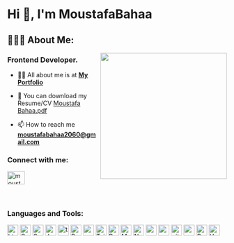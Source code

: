 <h1 a>Hi 👋, I'm MoustafaBahaa</h1>


## 👨🏻‍💻 About Me:
<img  src="https://github.com/soumyajit4419/soumyajit4419/blob/master/thoughtworks-gif_dribbble.gif?raw=true" height="290px" align="right" />

   <h3 >  Frontend Developer. </h3>

- 🙋‍♂️ All about me is at **[My Portfolio](https://portfolio-moustafabahaa2060-gmailcom.vercel.app/)**

- 📃 You can download my Resume/CV [Moustafa Bahaa.pdf](https://github.com/Moustafa-Bahaa/Moustafa-Bahaa/files/12223075/Moustafa.3.pdf)

- 📫 How to reach me **moustafabahaa2060@gmail.com**

<h3 align="left">Connect with me:</h3>
<p align="left">
<a href="https://linkedin.com/in/moustafa-bahaa-47051b235" target="blank"><img align="center" src="https://raw.githubusercontent.com/rahuldkjain/github-profile-readme-generator/master/src/images/icons/Social/linked-in-alt.svg" alt="moustafa-bahaa-47051b235" height="30" width="40" /></a>




<br/>
<br/>
<br/>

<h3 align="left">Languages and Tools:</h3>

<p>
  
<img alt="html5" src="https://img.shields.io/badge/HTML5-E34F26?style=for-the-badge&logo=html5&logoColor=white" height="25px"/>      

<img alt="Css3" src="https://img.shields.io/badge/CSS3-1572B6?style=for-the-badge&logo=css3&logoColor=white" height="25px"/>

<img alt="Sass" src="https://img.shields.io/badge/Sass-white?style=for-the-badge&logo=Sass&logoColor=pink" height="25px"/>

<img alt="Javascript" src="https://img.shields.io/badge/JavaScript-323330?style=for-the-badge&logo=javascript&logoColor=F7DF1E"  height="25px"/>
  
<img alt="typescript" src="https://img.shields.io/badge/TypeScript-blue" height="25px"/>

<img alt="React" src="https://img.shields.io/badge/React-20232A?style=for-the-badge&logo=react&logoColor=61DAFB" height="25px"/>

<img alt="redux" src="https://img.shields.io/badge/-Redux-764ABC?style=flat-square&logo=redux&logoColor=white" height="25px"/>
  
<img alt="Tailwidcss" src="https://img.shields.io/badge/Tailwind_CSS-38B2AC?style=for-the-badge&logo=tailwind-css&logoColor=white" height="25px"/> 

<img alt="Bootstrap" src="https://img.shields.io/badge/Bootstrap-563D7C?style=for-the-badge&logo=bootstrap&logoColor=white" height="25px"/>

<img alt="Material UI" src="https://img.shields.io/badge/Material--UI-0081CB?style=for-the-badge&logo=material-ui&logoColor=white" height="25px"/>

<img alt="NextJs" src="https://img.shields.io/badge/Next-black?style=for-the-badge&logo=next.js&logoColor=white" height="25px"/>

 <img alt="npm" src="https://img.shields.io/badge/NPM-%23000000.svg?style=for-the-badge&logo=npm&logoColor=white" height="25px"/>

<img alt="yarn" src="https://img.shields.io/badge/Yarn-white?style=for-the-badge&logo=yarn&logoColor=blue" height="25px"/>

<img alt="git" src="https://img.shields.io/badge/-Git-F05032?style=flat-square&logo=git&logoColor=white" height="25px"/>
 
<img alt="postman" src="https://img.shields.io/badge/-Postman-00C7B7?style=flat-square&logo=postman&logoColor=white" height="25px"/>

<img alt="Prettier" src="https://img.shields.io/badge/-Prettier-F7B93E?style=flat-square&logo=prettier&logoColor=white" height="25px"/>

<img alt="Vercel" src="https://img.shields.io/badge/Vercel-black?style=for-the-badge&logo=vercel&logoColor=white" height="25px"/>

</p>

